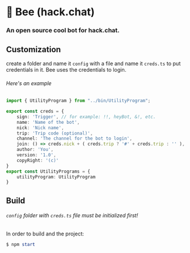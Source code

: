 # 🐝 Bee (hack.chat)

### An open source cool bot for hack.chat.

## Customization

create a folder and name it `config` with a file and name it `creds.ts` to put credentials in it. 
Bee uses the credentials to login.

###### Here's an example

```TypeScript
import { UtilityProgram } from "../bin/UtilityProgram";

export const creds = {
    sign: 'Trigger', // for example: !!, heyBot, &!, etc.
    name: 'Name of the bot',
    nick: 'Nick name',
    trip: 'Trip code (optional)',
    channel: 'The channel for the bot to login',
    join: () => creds.nick + ( creds.trip ? '#' + creds.trip : '' ),
    author: 'You',
    version: '1.0',
    copyRight: '(c)'
}
export const UtilityPrograms = {
    utilityProgram: UtilityProgram
}
```

## Build
###### `config` folder with `creds.ts` file must be initialized first! 
In order to build and the project:
```powershell 
$ npm start
```
